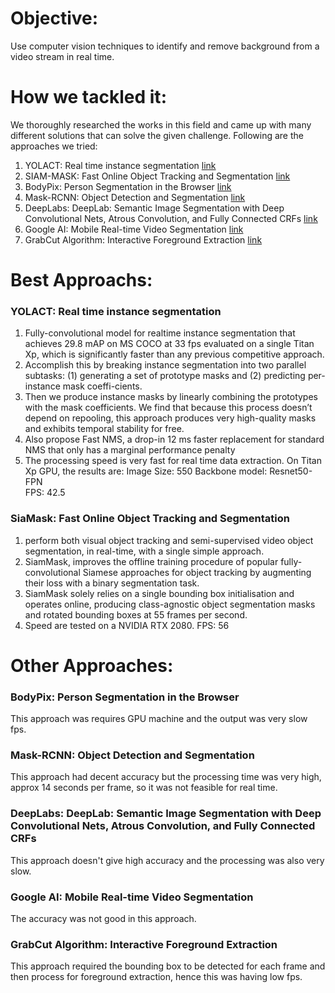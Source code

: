 # Objective:
Use computer vision techniques to identify and remove background from a video stream in real time.

# How we tackled it:
We thoroughly researched the works in this field and came up with many different solutions that can solve the given challenge.
Following are the approaches we tried:

1. YOLACT: Real time instance segmentation [link](https://arxiv.org/pdf/1904.02689.pdf)
2. SIAM-MASK: Fast Online Object Tracking and Segmentation [link](https://arxiv.org/pdf/1812.05050.pdf)
3. BodyPix: Person Segmentation in the Browser [link](https://github.com/tensorflow/tfjs-models/tree/master/body-pix)
4. Mask-RCNN: Object Detection and Segmentation [link](https://arxiv.org/pdf/1703.06870.pdf)
5. DeepLabs: DeepLab: Semantic Image Segmentation with Deep Convolutional Nets, Atrous Convolution, and Fully Connected CRFs [link](https://arxiv.org/pdf/1606.00915.pdf)
6. Google AI: Mobile Real-time Video Segmentation [link](https://ai.googleblog.com/2018/03/mobile-real-time-video-segmentation.html)
7. GrabCut Algorithm: Interactive Foreground Extraction [link](https://opencv-python-tutroals.readthedocs.io/en/latest/py_tutorials/py_imgproc/py_grabcut/py_grabcut.html)

# Best Approachs:
### YOLACT: Real time instance segmentation
1. Fully-convolutional model for realtime instance segmentation that achieves 29.8 mAP on MS COCO at 33 fps evaluated on a single Titan Xp, which is significantly faster than any previous competitive approach.
2. Accomplish this by breaking instance segmentation into two parallel subtasks: (1) generating a set of prototype masks and (2) predicting per-instance mask coeffi-cients.
3. Then we produce instance masks by linearly combining the prototypes with the mask coefficients. We find that because this process doesn’t depend on repooling, this approach produces very high-quality masks and exhibits temporal stability for free.
4. Also propose Fast NMS, a drop-in 12 ms faster replacement for standard NMS that only has a marginal performance penalty
5. The processing speed is very fast for real time data extraction. On Titan Xp GPU, the results are:
Image Size: 550
Backbone model:	Resnet50-FPN	
FPS: 42.5

### SiaMask: Fast Online Object Tracking and Segmentation
1. perform both visual object tracking and semi-supervised video object segmentation, in real-time, with a single simple approach.
2. SiamMask, improves the offline training procedure of popular fully-convolutional Siamese approaches for object tracking by augmenting their loss with a binary segmentation task.
3. SiamMask solely relies on a single bounding box initialisation and operates online, producing class-agnostic object segmentation masks and rotated bounding boxes at 55 frames per second.
4. Speed are tested on a NVIDIA RTX 2080.
FPS: 56

# Other Approaches:
### BodyPix: Person Segmentation in the Browser
This approach was requires GPU machine and the output was very slow fps.
### Mask-RCNN: Object Detection and Segmentation
This approach had decent accuracy but the processing time was very high, approx 14 seconds per frame, so it was not feasible for real time.
### DeepLabs: DeepLab: Semantic Image Segmentation with Deep Convolutional Nets, Atrous Convolution, and Fully Connected CRFs
This approach doesn't give high accuracy and the processing was also very slow.
### Google AI: Mobile Real-time Video Segmentation
The accuracy was not good in this approach.
### GrabCut Algorithm: Interactive Foreground Extraction
This approach required the bounding box to be detected for each frame and then process for foreground extraction, hence this was having low fps.
